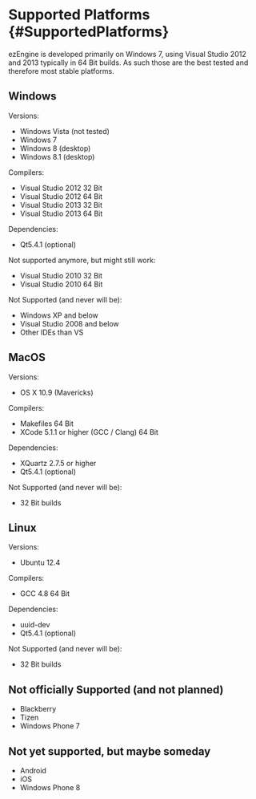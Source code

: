 Supported Platforms {#SupportedPlatforms}
===================

ezEngine is developed primarily on Windows 7, using Visual Studio 2012 and 2013 typically in 64 Bit builds. As such those are the best tested and therefore most stable platforms.


Windows
-------

Versions:
  * Windows Vista (not tested)
  * Windows 7
  * Windows 8 (desktop)
  * Windows 8.1 (desktop)

Compilers:
  * Visual Studio 2012 32 Bit
  * Visual Studio 2012 64 Bit
  * Visual Studio 2013 32 Bit
  * Visual Studio 2013 64 Bit

Dependencies:
  * Qt5.4.1 (optional)
 
Not supported anymore, but might still work:
  * Visual Studio 2010 32 Bit
  * Visual Studio 2010 64 Bit

Not Supported (and never will be):
  * Windows XP and below
  * Visual Studio 2008 and below
  * Other IDEs than VS

MacOS
-----

Versions:
  * OS X 10.9 (Mavericks)

Compilers:
  * Makefiles 64 Bit
  * XCode 5.1.1 or higher (GCC / Clang) 64 Bit

Dependencies:
  * XQuartz 2.7.5 or higher
  * Qt5.4.1 (optional)
  
Not Supported (and never will be):
  * 32 Bit builds


Linux
-----

Versions:
  * Ubuntu 12.4

Compilers:
  * GCC 4.8 64 Bit

Dependencies:
  * uuid-dev
  * Qt5.4.1 (optional)
  
Not Supported (and never will be):
  * 32 Bit builds


Not officially Supported (and not planned)
------------------------------------------

  * Blackberry
  * Tizen
  * Windows Phone 7


Not yet supported, but maybe someday
------------------------------------
  * Android
  * iOS
  * Windows Phone 8